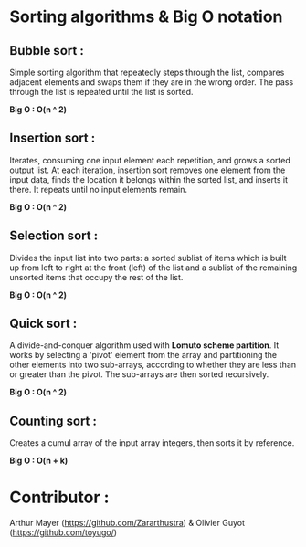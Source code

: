 # Sorting algorithms & Big O notation

## Bubble sort :
Simple sorting algorithm that repeatedly steps through the list, compares adjacent elements and swaps them if they are in the wrong order. The pass through the list is repeated until the list is sorted.

**Big O : O(n ^ 2)**

## Insertion sort :
Iterates, consuming one input element each repetition, and grows a sorted output list. At each iteration, insertion sort removes one element from the input data, finds the location it belongs within the sorted list, and inserts it there. It repeats until no input elements remain.

**Big O : O(n ^ 2)**

## Selection sort :
Divides the input list into two parts: a sorted sublist of items which is built up from left to right at the front (left) of the list and a sublist of the remaining unsorted items that occupy the rest of the list.

**Big O : O(n ^ 2)**

## Quick sort :
A divide-and-conquer algorithm used with **Lomuto scheme partition**. It works by selecting a 'pivot' element from the array and partitioning the other elements into two sub-arrays, according to whether they are less than or greater than the pivot. The sub-arrays are then sorted recursively.

**Big O : O(n ^ 2)**

## Counting sort :
Creates a cumul array of the input array integers, then sorts it by reference.

**Big O : O(n + k)**

# Contributor :

Arthur Mayer (https://github.com/Zararthustra) & Olivier Guyot (https://github.com/toyugo/)
